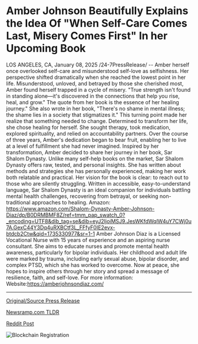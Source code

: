 # Amber Johnson Beautifully Explains the Idea Of "When Self-Care Comes Last, Misery Comes First" In her Upcoming Book

LOS ANGELES, CA, January 08, 2025 /24-7PressRelease/ -- Amber herself once overlooked self-care and misunderstood self-love as selfishness. Her perspective shifted dramatically when she reached the lowest point in her life. Misunderstood, unloved, and betrayed by those she cherished most, Amber found herself trapped in a cycle of misery.  "True strength isn't found in standing alone—it's discovered in the connections that help you rise, heal, and grow." The quote from her book is the essence of her healing journey." She also wrote in her book, "There's no shame in mental illness; the shame lies in a society that stigmatizes it."  This turning point made her realize that something needed to change. Determined to transform her life, she chose healing for herself. She sought therapy, took medication, explored spirituality, and relied on accountability partners. Over the course of three years, Amber's dedication began to bear fruit, enabling her to live at a level of fulfillment she had never imagined.  Inspired by her transformation, Amber decided to share her journey in her book, Sar Shalom Dynasty. Unlike many self-help books on the market, Sar Shalom Dynasty offers raw, tested, and personal insights. She has written about methods and strategies she has personally experienced, making her work both relatable and practical.  Her vision for the book is clear: to reach out to those who are silently struggling. Written in accessible, easy-to-understand language, Sar Shalom Dynasty is an ideal companion for individuals battling mental health challenges, recovering from betrayal, or seeking non-traditional approaches to healing.  Amazon: https://www.amazon.com/Shalom-Dynasty-Amber-Johnson-Diaz/dp/B0DRMBMF8Z/ref=tmm_pap_swatch_0?_encoding=UTF8&dib_tag=se&dib=eyJ2IjoiMSJ9.JesWKfdWqlW4uY7CWj0u7A.GexC44Y3Dq4uRXBCtf3L_FFfyF0IE2evx-btdcb2Ctw&qid=1735330977&sr=1-1  Amber Johnson Diaz is a Licensed Vocational Nurse with 15 years of experience and an aspiring nurse consultant. She aims to educate nurses and promote mental health awareness, particularly for bipolar individuals. Her childhood and adult life were marked by trauma, including early sexual abuse, bipolar disorder, and complex PTSD, which she has worked to overcome. Now at peace, she hopes to inspire others through her story and spread a message of resilience, faith, and self-love.  For more information:  Website:https://amberjohnsondiaz.com/ 

---

[Original/Source Press Release](https://www.24-7pressrelease.com/press-release/517658/amber-johnson-beautifully-explains-the-idea-of-when-self-care-comes-last-misery-comes-first-in-her-upcoming-book)
                    

[Newsramp.com TLDR](https://newsramp.com/curated-news/amber-johnson-diaz-shares-personal-healing-journey-in-sar-shalom-dynasty/3b9960b243dbe4937882b4fb2166595e) 

 



[Reddit Post](https://www.reddit.com/r/BookNews/comments/1hwf3op/amber_johnson_diaz_shares_personal_healing/) 



![Blockchain Registration](https://cdn.newsramp.app/24-7PressRelease/qrcode/251/8/gulf8YYE.webp)